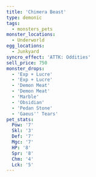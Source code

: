 ```yaml
---
title: 'Chimera Beast'
type: demonic
tags:
  - monsters_pets
monster_locations:
  - Underworld
egg_locations:
  - Junkyard
syncro_effect: 'ATTK: Oddities'
sell_price: 750
monster_drops:
  - 'Exp + Lucre'
  - 'Exp + Lucre'
  - 'Demon Meat'
  - 'Demon Meat'
  - 'Marble'
  - 'Obsidian'
  - 'Pedan Stone'
  - 'Gaeus'' Tears'
pet_stats:
  Pow: '7'
  Skl: '3'
  Def: '7'
  Mgc: '7'
  HP: '8'
  Spr: '8'
  Chm: '4'
  Lck: '5'
---
```

